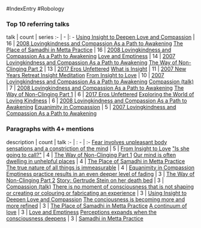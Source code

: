 #IndexEntry #Robology

### Top 10 referring talks
talk | count | series
:- | - |: -
<a data-href="Using Insight to Deepen Love and Compassion" href="Using+Insight+to+Deepen+Love+and+Compassion" class="internal-link" target="_blank" rel="noopener">Using Insight to Deepen Love and Compassion</a> | 16 | <a data-href="2008 Lovingkindness and Compassion As a Path to Awakening" href="2008+Lovingkindness+and+Compassion+As+a+Path+to+Awakening" class="internal-link" target="_blank" rel="noopener">2008 Lovingkindness and Compassion As a Path to Awakening</a>
<a data-href="The Place of Samadhi in Metta Practice" href="The+Place+of+Samadhi+in+Metta+Practice" class="internal-link" target="_blank" rel="noopener">The Place of Samadhi in Metta Practice</a> | 16 | <a data-href="2008 Lovingkindness and Compassion As a Path to Awakening" href="2008+Lovingkindness+and+Compassion+As+a+Path+to+Awakening" class="internal-link" target="_blank" rel="noopener">2008 Lovingkindness and Compassion As a Path to Awakening</a>
<a data-href="Love and Emptiness" href="Love+and+Emptiness" class="internal-link" target="_blank" rel="noopener">Love and Emptiness</a> | 14 | <a data-href="2007 Lovingkindness and Compassion As a Path to Awakening" href="2007+Lovingkindness+and+Compassion+As+a+Path+to+Awakening" class="internal-link" target="_blank" rel="noopener">2007 Lovingkindness and Compassion As a Path to Awakening</a>
<a data-href="The Way of Non-Clinging Part 2" href="The+Way+of+Non-Clinging+Part+2" class="internal-link" target="_blank" rel="noopener">The Way of Non-Clinging Part 2</a> | 13 | <a data-href="2017 Eros Unfettered" href="2017+Eros+Unfettered" class="internal-link" target="_blank" rel="noopener">2017 Eros Unfettered</a>
<a data-href="What is Insight" href="What+is+Insight" class="internal-link" target="_blank" rel="noopener">What is Insight</a> | 11 | <a data-href="2007 New Years Retreat Insight Meditation" href="2007+New+Years+Retreat+Insight+Meditation" class="internal-link" target="_blank" rel="noopener">2007 New Years Retreat Insight Meditation</a>
<a data-href="From Insight to Love" href="From+Insight+to+Love" class="internal-link" target="_blank" rel="noopener">From Insight to Love</a> | 10 | <a data-href="2007 Lovingkindness and Compassion As a Path to Awakening" href="2007+Lovingkindness+and+Compassion+As+a+Path+to+Awakening" class="internal-link" target="_blank" rel="noopener">2007 Lovingkindness and Compassion As a Path to Awakening</a>
<a data-href="Compassion (talk)" href="Compassion+%28talk%29" class="internal-link" target="_blank" rel="noopener">Compassion (talk)</a> | 7 | <a data-href="2008 Lovingkindness and Compassion As a Path to Awakening" href="2008+Lovingkindness+and+Compassion+As+a+Path+to+Awakening" class="internal-link" target="_blank" rel="noopener">2008 Lovingkindness and Compassion As a Path to Awakening</a>
<a data-href="The Way of Non-Clinging Part 1" href="The+Way+of+Non-Clinging+Part+1" class="internal-link" target="_blank" rel="noopener">The Way of Non-Clinging Part 1</a> | 6 | <a data-href="2017 Eros Unfettered" href="2017+Eros+Unfettered" class="internal-link" target="_blank" rel="noopener">2017 Eros Unfettered</a>
<a data-href="Exploring the World of Loving Kindness" href="Exploring+the+World+of+Loving+Kindness" class="internal-link" target="_blank" rel="noopener">Exploring the World of Loving Kindness</a> | 6 | <a data-href="2008 Lovingkindness and Compassion As a Path to Awakening" href="2008+Lovingkindness+and+Compassion+As+a+Path+to+Awakening" class="internal-link" target="_blank" rel="noopener">2008 Lovingkindness and Compassion As a Path to Awakening</a>
<a data-href="Equanimity in Compassion" href="Equanimity+in+Compassion" class="internal-link" target="_blank" rel="noopener">Equanimity in Compassion</a> | 5 | <a data-href="2007 Lovingkindness and Compassion As a Path to Awakening" href="2007+Lovingkindness+and+Compassion+As+a+Path+to+Awakening" class="internal-link" target="_blank" rel="noopener">2007 Lovingkindness and Compassion As a Path to Awakening</a>

### Paragraphs with 4+ mentions
description | count | talk
:- | : - | :-
<a aria-label-position="top" aria-label="From Insight to Love > Fear involves unpleasant body sensations and a constriction of the mind" data-href="From Insight to Love#Fear involves unpleasant body sensations and a constriction of the mind" href="From+Insight+to+Love#Fear+involves+unpleasant+body+sensations+and+a+constriction+of+the+mind" class="internal-link" target="_blank" rel="noopener">Fear involves unpleasant body sensations and a constriction of the mind</a> | 5 | <a data-href="From Insight to Love" href="From+Insight+to+Love" class="internal-link" target="_blank" rel="noopener">From Insight to Love</a>
<a aria-label-position="top" aria-label="The Way of Non-Clinging Part 1 > Is she going to call" data-href="The Way of Non-Clinging Part 1#Is she going to call" href="The+Way+of+Non-Clinging+Part+1#%22Is+she+going+to+call%22" class="internal-link" target="_blank" rel="noopener">&quot;Is she going to call?&quot;</a> | 4 | <a data-href="The Way of Non-Clinging Part 1" href="The+Way+of+Non-Clinging+Part+1" class="internal-link" target="_blank" rel="noopener">The Way of Non-Clinging Part 1</a>
<a aria-label-position="top" aria-label="The Place of Samadhi in Metta Practice > Our mind is often dwelling in unhelpful places" data-href="The Place of Samadhi in Metta Practice#Our mind is often dwelling in unhelpful places" href="The+Place+of+Samadhi+in+Metta+Practice#Our+mind+is+often+dwelling+in+unhelpful+places" class="internal-link" target="_blank" rel="noopener">Our mind is often dwelling in unhelpful places</a> | 4 | <a data-href="The Place of Samadhi in Metta Practice" href="The+Place+of+Samadhi+in+Metta+Practice" class="internal-link" target="_blank" rel="noopener">The Place of Samadhi in Metta Practice</a>
<a aria-label-position="top" aria-label="Equanimity in Compassion > The true nature of all things is immeasurable" data-href="Equanimity in Compassion#The true nature of all things is immeasurable" href="Equanimity+in+Compassion#The+true+nature+of+all+things+is+immeasurable" class="internal-link" target="_blank" rel="noopener">The true nature of all things is immeasurable</a> | 4 | <a data-href="Equanimity in Compassion" href="Equanimity+in+Compassion" class="internal-link" target="_blank" rel="noopener">Equanimity in Compassion</a>
<a aria-label-position="top" aria-label="The Way of Non-Clinging Part 2 > Emptiness practice results in an even deeper level of fading" data-href="The Way of Non-Clinging Part 2#Emptiness practice results in an even deeper level of fading" href="The+Way+of+Non-Clinging+Part+2#Emptiness+practice+results+in+an+even+deeper+level+of+fading" class="internal-link" target="_blank" rel="noopener">Emptiness practice results in an even deeper level of fading</a> | 3 | <a data-href="The Way of Non-Clinging Part 2" href="The+Way+of+Non-Clinging+Part+2" class="internal-link" target="_blank" rel="noopener">The Way of Non-Clinging Part 2</a>
<a aria-label-position="top" aria-label="Compassion (talk) > Story Gertrude Stein on her death bed" data-href="Compassion (talk)#Story Gertrude Stein on her death bed" href="Compassion+%28talk%29#Story+Gertrude+Stein+on+her+death+bed" class="internal-link" target="_blank" rel="noopener">Story: Gertrude Stein on her death bed</a> | 3 | <a data-href="Compassion (talk)" href="Compassion+%28talk%29" class="internal-link" target="_blank" rel="noopener">Compassion (talk)</a>
<a aria-label-position="top" aria-label="Using Insight to Deepen Love and Compassion > There is no moment of consciousness that is not shaping or creating or colouring or fabricating an experience" data-href="Using Insight to Deepen Love and Compassion#There is no moment of consciousness that is not shaping or creating or colouring or fabricating an experience" href="Using+Insight+to+Deepen+Love+and+Compassion#There+is+no+moment+of+consciousness+that+is+not+shaping+or+creating+or+colouring+or+fabricating+an+experience" class="internal-link" target="_blank" rel="noopener">There is no moment of consciousness that is not shaping or creating or colouring or fabricating an experience</a> | 3 | <a data-href="Using Insight to Deepen Love and Compassion" href="Using+Insight+to+Deepen+Love+and+Compassion" class="internal-link" target="_blank" rel="noopener">Using Insight to Deepen Love and Compassion</a>
<a aria-label-position="top" aria-label="The Place of Samadhi in Metta Practice > The conciousness is becoming more and more refined" data-href="The Place of Samadhi in Metta Practice#The conciousness is becoming more and more refined" href="The+Place+of+Samadhi+in+Metta+Practice#The+conciousness+is+becoming+more+and+more+refined" class="internal-link" target="_blank" rel="noopener">The conciousness is becoming more and more refined</a> | 3 | <a data-href="The Place of Samadhi in Metta Practice" href="The+Place+of+Samadhi+in+Metta+Practice" class="internal-link" target="_blank" rel="noopener">The Place of Samadhi in Metta Practice</a>
<a aria-label-position="top" aria-label="Love and Emptiness > A continuum of love" data-href="Love and Emptiness#A continuum of love" href="Love+and+Emptiness#A+continuum+of+love" class="internal-link" target="_blank" rel="noopener">A continuum of love</a> | 3 | <a data-href="Love and Emptiness" href="Love+and+Emptiness" class="internal-link" target="_blank" rel="noopener">Love and Emptiness</a>
<a aria-label-position="top" aria-label="Samadhi in Metta Practice > Perceptions expands when the consciousness deepens" data-href="Samadhi in Metta Practice#Perceptions expands when the consciousness deepens" href="Samadhi+in+Metta+Practice#Perceptions+expands+when+the+consciousness+deepens" class="internal-link" target="_blank" rel="noopener">Perceptions expands when the consciousness deepens</a> | 3 | <a data-href="Samadhi in Metta Practice" href="Samadhi+in+Metta+Practice" class="internal-link" target="_blank" rel="noopener">Samadhi in Metta Practice</a>

